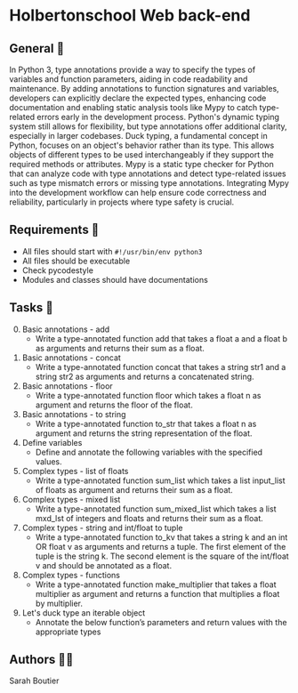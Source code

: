 # Holbertonschool Web back-end

## General 🧢
In Python 3, type annotations provide a way to specify the types of variables and function parameters, aiding in code readability and maintenance. By adding annotations to function signatures and variables, developers can explicitly declare the expected types, enhancing code documentation and enabling static analysis tools like Mypy to catch type-related errors early in the development process. Python's dynamic typing system still allows for flexibility, but type annotations offer additional clarity, especially in larger codebases. Duck typing, a fundamental concept in Python, focuses on an object's behavior rather than its type. This allows objects of different types to be used interchangeably if they support the required methods or attributes. Mypy is a static type checker for Python that can analyze code with type annotations and detect type-related issues such as type mismatch errors or missing type annotations. Integrating Mypy into the development workflow can help ensure code correctness and reliability, particularly in projects where type safety is crucial.

## Requirements 👮
- All files should start with `#!/usr/bin/env python3`
- All files should be executable
- Check pycodestyle
- Modules and classes should have documentations

## Tasks 🎱
0. Basic annotations - add
    - Write a type-annotated function add that takes a float a and a float b as arguments and returns their sum as a float.
1. Basic annotations - concat
    - Write a type-annotated function concat that takes a string str1 and a string str2 as arguments and returns a concatenated string.
2. Basic annotations - floor
    - Write a type-annotated function floor which takes a float n as argument and returns the floor of the float.
3. Basic annotations - to string
    - Write a type-annotated function to_str that takes a float n as argument and returns the string representation of the float.
4. Define variables
    - Define and annotate the following variables with the specified values.
5. Complex types - list of floats
    - Write a type-annotated function sum_list which takes a list input_list of floats as argument and returns their sum as a float.
6. Complex types - mixed list
    - Write a type-annotated function sum_mixed_list which takes a list mxd_lst of integers and floats and returns their sum as a float.
7. Complex types - string and int/float to tuple
    - Write a type-annotated function to_kv that takes a string k and an int OR float v as arguments and returns a tuple. The first element of the tuple is the string k. The second element is the square of the int/float v and should be annotated as a float.
8. Complex types - functions
    - Write a type-annotated function make_multiplier that takes a float multiplier as argument and returns a function that multiplies a float by multiplier.
9. Let's duck type an iterable object
    - Annotate the below function’s parameters and return values with the appropriate types
  
## Authors 🧞‍♀️
Sarah Boutier
